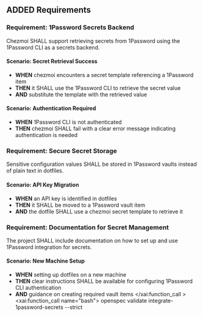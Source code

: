 ## ADDED Requirements

### Requirement: 1Password Secrets Backend
Chezmoi SHALL support retrieving secrets from 1Password using the 1Password CLI as a secrets backend.

#### Scenario: Secret Retrieval Success
- **WHEN** chezmoi encounters a secret template referencing a 1Password item
- **THEN** it SHALL use the 1Password CLI to retrieve the secret value
- **AND** substitute the template with the retrieved value

#### Scenario: Authentication Required
- **WHEN** 1Password CLI is not authenticated
- **THEN** chezmoi SHALL fail with a clear error message indicating authentication is needed

### Requirement: Secure Secret Storage
Sensitive configuration values SHALL be stored in 1Password vaults instead of plain text in dotfiles.

#### Scenario: API Key Migration
- **WHEN** an API key is identified in dotfiles
- **THEN** it SHALL be moved to a 1Password vault item
- **AND** the dotfile SHALL use a chezmoi secret template to retrieve it

### Requirement: Documentation for Secret Management
The project SHALL include documentation on how to set up and use 1Password integration for secrets.

#### Scenario: New Machine Setup
- **WHEN** setting up dotfiles on a new machine
- **THEN** clear instructions SHALL be available for configuring 1Password CLI authentication
- **AND** guidance on creating required vault items</content>
</xai:function_call ><xai:function_call name="bash">
<parameter name="command">openspec validate integrate-1password-secrets --strict